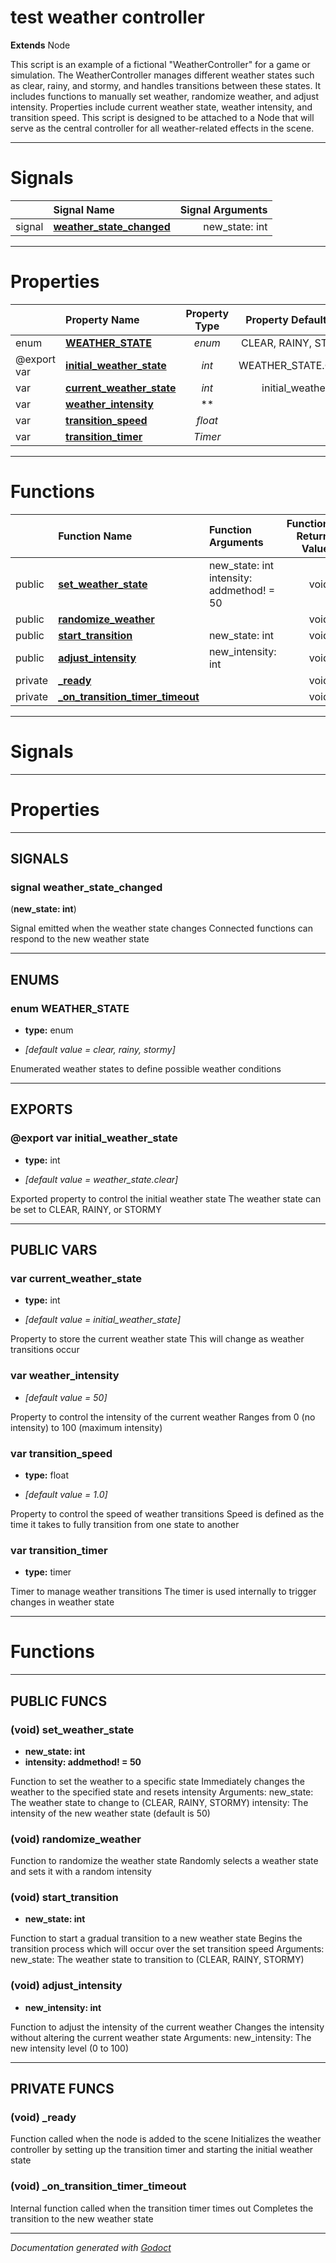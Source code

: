 # test weather controller    
**Extends** Node
        
This script is an example of a fictional "WeatherController" for a game or simulation. The WeatherController manages different weather states such as clear, rainy, and stormy, and handles transitions between these states. It includes functions to manually set weather, randomize weather, and adjust intensity. Properties include current weather state, weather intensity, and transition speed. This script is designed to be attached to a Node that will serve as the central controller for all weather-related effects in the scene. 



---
# Signals

| | Signal Name | Signal Arguments |
| --- | :--- | ---: |
| signal | **[weather_state_changed](#signal-weather_state_changed)** | new_state: int
---
# Properties
| | Property Name | Property Type | Property Default Value |
| --- | :--- | :---: | ---: |
| enum | **[WEATHER_STATE](#enum-weather_state)** | *enum* | CLEAR, RAINY, STORMY |
| @export var | **[initial_weather_state](#export-var-initial_weather_state)** | *int* | WEATHER_STATE.CLEAR |
| var | **[current_weather_state](#var-current_weather_state)** | *int* | initial_weather_state |
| var | **[weather_intensity](#var-weather_intensity)** | ** | 50 |
| var | **[transition_speed](#var-transition_speed)** | *float* | 1.0 |
| var | **[transition_timer](#var-transition_timer)** | *Timer* |  |


---
# Functions

| | Function Name | Function Arguments | Function Return Value |
| --- | :--- | :--- | ---: |
| public | **[set_weather_state](#void-set_weather_state)** | new_state: int<br>intensity: addmethod! = 50<br> | void
| public | **[randomize_weather](#void-randomize_weather)** |  | void
| public | **[start_transition](#void-start_transition)** | new_state: int<br> | void
| public | **[adjust_intensity](#void-adjust_intensity)** | new_intensity: int<br> | void
| private | **[_ready](#void-_ready)** |  | void
| private | **[_on_transition_timer_timeout](#void-_on_transition_timer_timeout)** |  | void


---
# Signals

---
# Properties


---
## SIGNALS
### signal weather_state_changed
(**new_state: int**)

Signal emitted when the weather state changes Connected functions can respond to the new weather state



---
## ENUMS
### enum WEATHER_STATE
- **type:** enum

- *[default value = clear, rainy, stormy]*

Enumerated weather states to define possible weather conditions



---
## EXPORTS
### @export var initial_weather_state
- **type:** int

- *[default value = weather_state.clear]*

Exported property to control the initial weather state The weather state can be set to CLEAR, RAINY, or STORMY



---
## PUBLIC VARS
### var current_weather_state
- **type:** int

- *[default value = initial_weather_state]*

Property to store the current weather state This will change as weather transitions occur
### var weather_intensity
- *[default value = 50]*

Property to control the intensity of the current weather Ranges from 0 (no intensity) to 100 (maximum intensity)
### var transition_speed
- **type:** float

- *[default value = 1.0]*

Property to control the speed of weather transitions Speed is defined as the time it takes to fully transition from one state to another
### var transition_timer
- **type:** timer

Timer to manage weather transitions The timer is used internally to trigger changes in weather state



---
# Functions


---
## PUBLIC FUNCS
### (void) set_weather_state
- **new_state: int**
- **intensity: addmethod! = 50**


Function to set the weather to a specific state Immediately changes the weather to the specified state and resets intensity Arguments: new_state: The weather state to change to (CLEAR, RAINY, STORMY) intensity: The intensity of the new weather state (default is 50)
### (void) randomize_weather


Function to randomize the weather state Randomly selects a weather state and sets it with a random intensity
### (void) start_transition
- **new_state: int**


Function to start a gradual transition to a new weather state Begins the transition process which will occur over the set transition speed Arguments: new_state: The weather state to transition to (CLEAR, RAINY, STORMY)
### (void) adjust_intensity
- **new_intensity: int**


Function to adjust the intensity of the current weather Changes the intensity without altering the current weather state Arguments: new_intensity: The new intensity level (0 to 100)



---
## PRIVATE FUNCS
### (void) _ready


Function called when the node is added to the scene Initializes the weather controller by setting up the transition timer and starting the initial weather state
### (void) _on_transition_timer_timeout


Internal function called when the transition timer times out Completes the transition to the new weather state



---
*Documentation generated with [Godoct](https://github.com/newwby/Godoct)*